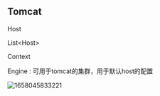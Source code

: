 ## Tomcat

Host

List\<Host\>

Context

Engine : 可用于tomcat的集群，用于默认host的配置

![1658045833221](C:\Users\xf\Desktop\学习笔记\assets\1658045833221.png)



